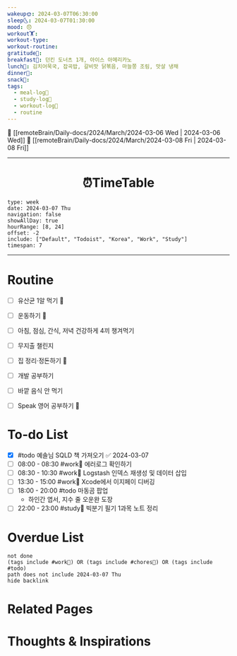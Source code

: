 ```yaml
---
wakeup🌞: 2024-03-07T06:30:00
sleep🌜: 2024-03-07T01:30:00
mood: 😞
workout🏋️: 
workout-type: 
workout-routine: 
gratitude🙏: 
breakfast🍳: 던킨 도너츠 1개, 아이스 아메리카노
lunch🍚: 김치어묵국, 잡곡밥, 갈비맛 닭볶음, 마늘쫑 조림, 맛살 냉채
dinner🥗: 
snack🍬: 
tags:
  - meal-log📝
  - study-log📓
  - workout-log💪
  - routine
---
```


🔺 [[remoteBrain/Daily-docs/2024/March/2024-03-06 Wed | 2024-03-06 Wed]]
🔻 [[remoteBrain/Daily-docs/2024/March/2024-03-08 Fri | 2024-03-08 Fri]]
___
<h1> <center>⏰TimeTable </center> </h1>

```gEvent
type: week
date: 2024-03-07 Thu
navigation: false
showAllDay: true
hourRange: [8, 24]
offset: -2
include: ["Default", "Todoist", "Korea", "Work", "Study"]
timespan: 7
```

--- 


# Routine 

- [ ] 유산균 1알 먹기 🔼 
- [ ] 운동하기 🔼
- [ ] 아침, 점심, 간식, 저녁 건강하게 4끼 챙겨먹기
- [ ] 무지출 챌린지 
- [ ] 집 정리·정돈하기 🔼
- [ ] 개발 공부하기
- [ ] 바깥 음식 안 먹기 
- [ ] Speak 영어 공부하기 🔼 


# To-do List

- [x] #todo 예솔님 SQLD 책 가져오기 ✅ 2024-03-07
- [ ] 08:00 - 08:30 #work💼 에러로그 확인하기
- [ ] 08:30 - 10:30 #work💼 Logstash 인덱스 재생성 및 데이터 삽입
- [ ] 13:30 - 15:00 #work💼 Xcode에서 이지페이 디버깅
- [ ] 18:00 - 20:00 #todo 마동곰 팝업 
	- 하인간 엽서, 지수 줄 오운완 도장
- [ ] 22:00 - 23:00 #study📓 빅분기 필기 1과목 노트 정리

# Overdue List
```tasks
not done
(tags include #work💼) OR (tags include #chores🧺) OR (tags include #todo)
path does not include 2024-03-07 Thu
hide backlink
```

# Related Pages



# Thoughts & Inspirations

